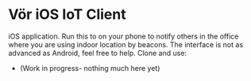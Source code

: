 # Vör iOS IoT Client

iOS application. Run this to on your phone to notify others in the office where you are using indoor location by beacons. The interface is not as advanced as Android, feel free to help. Clone and use:

* (Work in progress- nothing much here yet)
